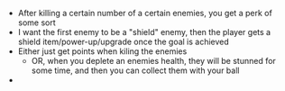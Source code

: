 - After killing a certain number of a certain enemies, you get a perk of some sort
- I want the first enemy to be a "shield" enemy, then the player gets a shield item/power-up/upgrade once the goal is achieved 
- Either just get points when kiling the enemies
	- OR, when you deplete an enemies health, they will be stunned for some time, and then you can collect them with your ball
- 